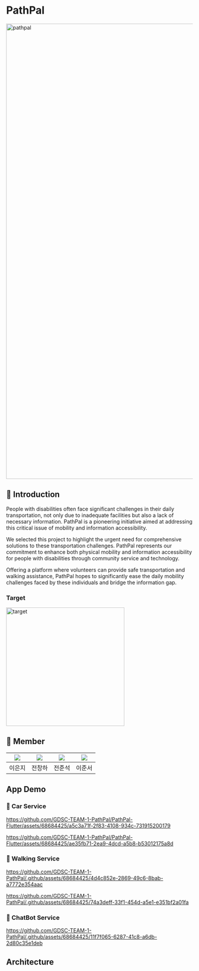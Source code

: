 # PathPal
<img width="1226" alt="pathpal" src="https://github.com/GDSC-TEAM-1-PathPal/PathPal-Flutter/assets/68684425/d2c70c13-17be-452a-94bc-fbb93c5a8bab">

## 📢 Introduction
People with disabilities often face significant challenges in their daily transportation, not only due to inadequate facilities but also a lack of necessary information. PathPal is a pioneering initiative aimed at addressing this critical issue of mobility and information accessibility.

We selected this project to highlight the urgent need for comprehensive solutions to these transportation challenges. PathPal represents our commitment to enhance both physical mobility and information accessibility for people with disabilities through community service and technology.

Offering a platform where volunteers can provide safe transportation and walking assistance, PathPal hopes to significantly ease the daily mobility challenges faced by these individuals and bridge the information gap.
### Target
<img width="319" alt="target" src="https://github.com/GDSC-TEAM-1-PathPal/PathPal-Flutter/assets/68684425/bf0230e9-0c9f-4992-84b3-103cc161bfb9">

## 👥 Member
| [<img src="https://github.com/ej070961.png">](https://github.com/ej070961) | [<img src="https://github.com/Changha-dev.png">](https://github.com/Changha-dev) | [<img src="https://github.com/gumchinjun.png">](https://github.com/gumchinjun) | [<img src="https://github.com/ljs7143.png">](https://github.com/ljs7143) |
|:---:|:---:|:---:|:---:
이은지|전창하|전준석|이준서

## App Demo

### 📌 Car Service
https://github.com/GDSC-TEAM-1-PathPal/PathPal-Flutter/assets/68684425/a5c3a71f-2f83-4108-934c-731915200179

https://github.com/GDSC-TEAM-1-PathPal/PathPal-Flutter/assets/68684425/ae35fb71-2ea9-4dcd-a5b8-b53012175a8d

### 📌 Walking Service
https://github.com/GDSC-TEAM-1-PathPal/.github/assets/68684425/4d4c852e-2869-49c6-8bab-a7772e354aac

https://github.com/GDSC-TEAM-1-PathPal/.github/assets/68684425/74a3deff-33f1-454d-a5e1-e351bf2a01fa

### 📌 ChatBot Service
https://github.com/GDSC-TEAM-1-PathPal/.github/assets/68684425/11f7f065-6287-41c8-a6db-2d80c35e1deb

## Architecture






